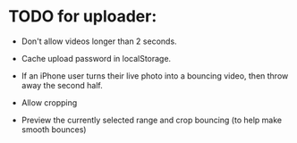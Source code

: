 # TODO for uploader:

- Don't allow videos longer than 2 seconds.

- Cache upload password in localStorage.

- If an iPhone user turns their live photo into a bouncing video, then throw away the second half.

- Allow cropping

- Preview the currently selected range and crop bouncing (to help make smooth bounces)
